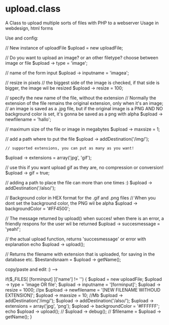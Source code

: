 # upload.class
A Class to upload multiple sorts of files with PHP to a webserver
Usage in webdesign, html forms

Use and config:

// New instance of uploadFile
$upload = new uploadFile;

// Do you want to upload an image? or an other filetype? choose between image or file
$upload -> type = 'image';						

// name of the form input
$upload -> inputname = 'imagea'; 				

// resize in pixels
// the biggest side of the image is checked, if that side is bigger, the image wil be resized
$upload -> resize = 100; 						

// specify the new name of the file, without the extension
// Normally the extension of the file remains the original extension, only when it's an image;
// an image is saved as a .jpg file, but if the original image is a PNG AND NO background color is set, it's gonna be saved as a png with alpha
$upload -> newfilename = 'hallo'; 				

// maximum size of the file or image in megabytes
$upload -> maxsize = 1;

// add a path where to put the file
$upload -> addDestination('/img/'); 		

	// supported extensions, you can put as many as you want!
$upload -> extensions = array('jpg', 'gif');

// use this if you want upload gif as they are, no compression or conversion!
$upload -> gif = true;							

// adding a path to place the file can more than one times :)
$upload -> addDestination('/also/'); 			

// Background color in HEX format for the .gif and .png files
// When you dont set the background color, the PNG wil be alpha
$upload -> backgroundColor = '#FF4500';			

// The message returned by upload() when succes! when there is an error, a friendly respons for the user wil be returned
$upload -> succesmessage = 'yeah!';				

// the actual upload function, returns 'succesmessage' or error with explanation
echo $upload -> upload(); 						

// Returns the filename with extension that is uploaded, for saving in the database etc.
$bestandsnaam = $upload -> getName(); 			


copy/paste and edit :) -->

if($_FILES[ [forminput] ]['name'] != '') {
	$upload = new uploadFile;
	$upload -> type = 'image OR file';
	$upload -> inputname = '[forminput]';
	$upload -> resize = 1000; //px
	$upload -> newfilename = '[NEW FILENAME WITHOUD EXTENSION]';
	$upload -> maxsize = 10; //Mb
	$upload -> addDestination('/img/');
	$upload -> addDestination('/also/');
	$upload -> extensions = array('jpg', 'png');
	$upload -> backgroundColor = '#FFFFFF';
	echo $upload -> upload();
	// $upload -> debug();
	// $filename = $upload -> getName();
}
